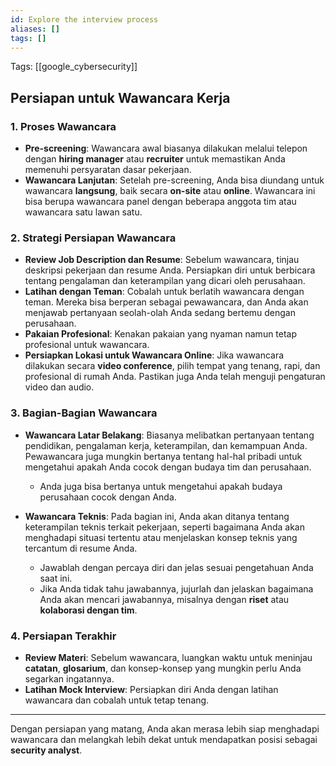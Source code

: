 ```yaml
---
id: Explore the interview process
aliases: []
tags: []
---
```


Tags: [[google_cybersecurity]]

## Persiapan untuk Wawancara Kerja

### 1. **Proses Wawancara**

- **Pre-screening**: Wawancara awal biasanya dilakukan melalui telepon dengan **hiring manager** atau **recruiter** untuk memastikan Anda memenuhi persyaratan dasar pekerjaan.
- **Wawancara Lanjutan**: Setelah pre-screening, Anda bisa diundang untuk wawancara **langsung**, baik secara **on-site** atau **online**. Wawancara ini bisa berupa wawancara panel dengan beberapa anggota tim atau wawancara satu lawan satu.

### 2. **Strategi Persiapan Wawancara**

- **Review Job Description dan Resume**: Sebelum wawancara, tinjau deskripsi pekerjaan dan resume Anda. Persiapkan diri untuk berbicara tentang pengalaman dan keterampilan yang dicari oleh perusahaan.
- **Latihan dengan Teman**: Cobalah untuk berlatih wawancara dengan teman. Mereka bisa berperan sebagai pewawancara, dan Anda akan menjawab pertanyaan seolah-olah Anda sedang bertemu dengan perusahaan.
- **Pakaian Profesional**: Kenakan pakaian yang nyaman namun tetap profesional untuk wawancara.
- **Persiapkan Lokasi untuk Wawancara Online**: Jika wawancara dilakukan secara **video conference**, pilih tempat yang tenang, rapi, dan profesional di rumah Anda. Pastikan juga Anda telah menguji pengaturan video dan audio.

### 3. **Bagian-Bagian Wawancara**

- **Wawancara Latar Belakang**: Biasanya melibatkan pertanyaan tentang pendidikan, pengalaman kerja, keterampilan, dan kemampuan Anda. Pewawancara juga mungkin bertanya tentang hal-hal pribadi untuk mengetahui apakah Anda cocok dengan budaya tim dan perusahaan.

  - Anda juga bisa bertanya untuk mengetahui apakah budaya perusahaan cocok dengan Anda.

- **Wawancara Teknis**: Pada bagian ini, Anda akan ditanya tentang keterampilan teknis terkait pekerjaan, seperti bagaimana Anda akan menghadapi situasi tertentu atau menjelaskan konsep teknis yang tercantum di resume Anda.
  - Jawablah dengan percaya diri dan jelas sesuai pengetahuan Anda saat ini.
  - Jika Anda tidak tahu jawabannya, jujurlah dan jelaskan bagaimana Anda akan mencari jawabannya, misalnya dengan **riset** atau **kolaborasi dengan tim**.

### 4. **Persiapan Terakhir**

- **Review Materi**: Sebelum wawancara, luangkan waktu untuk meninjau **catatan**, **glosarium**, dan konsep-konsep yang mungkin perlu Anda segarkan ingatannya.
- **Latihan Mock Interview**: Persiapkan diri Anda dengan latihan wawancara dan cobalah untuk tetap tenang.

---

Dengan persiapan yang matang, Anda akan merasa lebih siap menghadapi wawancara dan melangkah lebih dekat untuk mendapatkan posisi sebagai **security analyst**.
